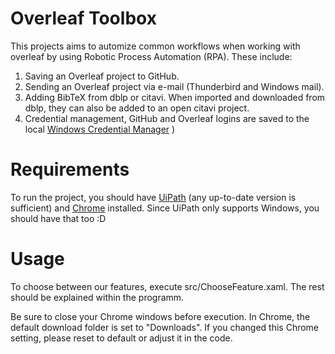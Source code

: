 # Overleaf Toolbox

This projects aims to automize common workflows when working with overleaf by using Robotic Process Automation (RPA). 
These include:

1. Saving an Overleaf project to GitHub.
2. Sending an Overleaf project via e-mail (Thunderbird and Windows mail).
3. Adding BibTeX from dblp or citavi. When imported and downloaded from dblp, they can also be added to an open citavi project.
4. Credential management, GitHub and Overleaf logins are saved to the local [Windows Credential Manager](https://support.microsoft.com/en-gb/help/4026814/windows-accessing-credential-manager)
)
# Requirements

To run the project, you should have [UiPath](https://www.uipath.com) (any up-to-date version is sufficient) and [Chrome](https://www.google.com/intl/en/chrome/) installed. Since UiPath only supports Windows, you should have that too :D

# Usage

To choose between our features, execute src/ChooseFeature.xaml. The rest should be explained within the programm.

Be sure to close your Chrome windows before execution. In Chrome, the default download folder is set to "Downloads". If you changed this Chrome setting, please reset to default or adjust it in the code.
